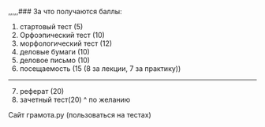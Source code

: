 ,,,,,### За что получаются баллы:
1) стартовый тест (5) 
2) Орфоэпический тест (10)
3) морфологический тест (12)
4) деловые бумаги (10)
5) деловое письмо (10)
6) посещаемость (15 (8 за лекции, 7 за практику))
-------------------------------------------------
7) реферат (20)
8) зачетный тест(20)
^ по желанию

Сайт грамота.ру (пользоваться на тестах)

